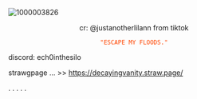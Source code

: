 ![1000003826](https://github.com/user-attachments/assets/37237e1d-1e5b-4e3e-8722-798d49fe9d46)











<p align="center">cr: @justanotherlilann from tiktok</code>
</p>

<p align="center">
    <code style="color : Orangered">"ESCAPE MY FLOODS."</code>
</p>






discord: ech0inthesilo

strawgpage ... >> https://decayingvanity.straw.page/

.
.
.
.
.
